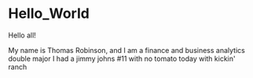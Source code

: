 # Hello_World

Hello all!

My name is Thomas Robinson, and I am a finance and business analytics double major
I had a jimmy johns #11 with no tomato today with kickin' ranch 
